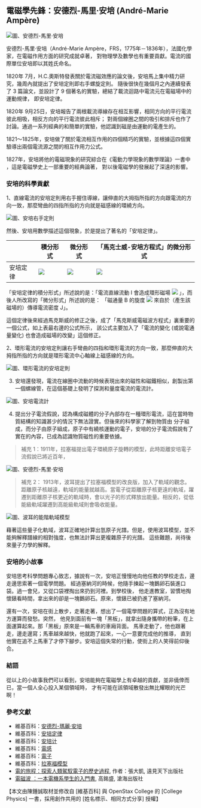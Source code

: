 ## 電磁學先鋒：安德烈-馬里·安培 (André-Marie Ampère)

![圖、安德烈-馬里·安培](../img/Ampere.jpg)

安德烈-馬里·安培（André-Marie Ampère，FRS，1775年－1836年），法國化學家，在電磁作用方面的研究成就卓著，
對物理學及數學也有重要貢獻。電流的國際單位安培即以其姓氏命名。

1820年 7月，H.C.奧斯特發表關於電流磁效應的論文後，安培馬上集中精力研究，幾周內就提出了安培定則即右手螺旋定則。
隨後很快在幾個月之內連續發表了 3 篇論文，並設計了 9 個著名的實驗，總結了載流迴路中電流元在電磁場中的運動規律，
即安培定律。

1820年 9月25日，安培報告了兩根載流導線存在相互影響，相同方向的平行電流彼此相吸，相反方向的平行電流彼此相斥；
對兩個線圈之間的吸引和排斥也作了討論。通過一系列經典的和簡單的實驗，他認識到磁是由運動的電產生的。

1821～1825年，安培做了關於電流相互作用的四個精巧的實驗，並根據這四個實驗導出兩個電流源之間的相互作用力公式。

1827年，安培將他的電磁現象的研究綜合在《電動力學現象的數學理論》一書中 ，這是電磁學史上一部重要的經典論著，
對以後電磁學的發展起了深遠的影響。

### 安培的科學貢獻

1、直線電流的安培定則用右手握住導線，讓伸直的大拇指所指的方向跟電流的方向一致，那麼彎曲的四指所指的方向就是磁感線的環繞方向。

![圖、安培右手定則](../img/AmpereRightHandRule.jpg)

然後、安培用數學描述這個現象，於是提出了著名的「安培定律」。

|          | 積分形式                               |  微分形式                     | 「馬克士威-安培方程式」的微分形式                                            |
|----------|----------------------------------------|-------------------------------|------------------------------------------------------------------------------|
| 安培定律 |  ![](../timg/9078963ed770.jpg)   |  ![](../timg/f195a2c3ac1e.jpg)   |  ![](../timg/71472b68994d.jpg)  |

「安培定律的積分形式」所述說的是：「電流直線流動 I 會造成環形磁場  ![](../timg/6ebb62f837eb.jpg)  」，而後人所改寫的「微分形式」所述說的是：
「磁通量 B 的旋度  ![](../timg/d2043e5b8de6.jpg)  來自於（產生該磁場的）傳導電流密度 J」。

這個定律後來經過馬克斯威的修正之後，成了「馬克斯威電磁波方程式」裏重要的一個公式，如上表最右邊的公式所示，
該公式主要加入了「電流的變化 (或說電通量變化) 也會造成磁場的改變」這個修正。

2、環形電流的安培定則讓右手彎曲的四指和環形電流的方向一致，那麼伸直的大拇指所指的方向就是環形電流中心軸線上磁感線的方向。 

![圖、環形電流的安培定則](../img/AmpereRightHandRule2.jpg)

3. 安培還發現，電流在線圈中流動的時候表現出來的磁性和磁鐵相似，創製出第一個螺線管，在這個基礎上發明了探測和量度電流的電流計。

![圖、安培電流計](../img/AmpereMeter.jpg)

4. 提出分子電流假說，認為構成磁體的分子內部存在一種環形電流，這在當時物質結構的知識甚少的情況下無法證實。但後來的科學家了解到物質由
分子組成，而分子由原子組成，原子中有繞核運動的電子，安培的分子電流假說有了實在的內容，已成為認識物質磁性的重要依據。

> 補充 1：1911年，拉塞福提出電子環繞原子旋轉的模型，此時距離安培電子流假說已將近百年，

![圖、安德烈-馬里·安培](../img/MocularModel.jpg)

> 補充 2： 1913年，波耳提出了拉塞福模型的改良版，加入了軌域的觀念。距離原子核越遠，軌域的能量就越高。當電子從距離原子核更遠的軌域，躍遷到距離原子核更近的軌域時，會以光子的形式釋放出能量。相反的，從低能級軌域躍遷到高能級軌域則會吸收能量。

![圖、波耳的能階軌域模型](../img/BoyerModel.jpg)

藉著這些量子化軌域，波耳正確地計算出氫原子光譜。但是，使用波耳模型，並不能夠解釋譜線的相對強度，也無法計算出更複雜原子的光譜。
這些難題，尚待後來量子力學的解釋。

### 安培的小故事

安培思考科學問題專心致志，據說有一次，安培正慢慢地向他任教的學校走去，邊走邊思索著一個電學問題。
經過塞納河的時候，他隨手揀起一塊鵝卵石裝進口袋。過一會兒，又從口袋裡掏出來扔到河裡。到學校後，
他走進教室，習慣地掏懷錶看時間，拿出來的卻是一塊鵝卵石。原來，懷錶已被扔進了塞納河。

還有一次，安培在街上散步，走著走著，想出了一個電學問題的算式，正為沒有地方運算而發愁。突然，
他見到面前有一塊「黑板」，就拿出隨身攜帶的粉筆，在上面運算起來。那「黑板」原來是一輛馬車的車廂背面。
馬車走動了，他也跟著走，邊走邊寫；馬車越來越快，他就跑了起來，一心一意要完成他的推導，
直到他實在追不上馬車了才停下腳步。安培這個失常的行動，使街上的人笑得前仰後合。

### 結語

從以上的小故事我們可以看到，安培能夠在電磁學上有卓越的貢獻，並非僥倖而已，當一個人全心投入某個領域時，
才有可能在該領域散發出無比耀眼的光芒啊！

### 參考文獻
* 維基百科：[安德烈-瑪麗·安培](http://zh.wikipedia.org/wiki/%E5%AE%89%E5%BE%B7%E7%83%88-%E7%8E%9B%E4%B8%BD%C2%B7%E5%AE%89%E5%9F%B9)
* 維基百科：[安培定律](http://zh.wikipedia.org/wiki/%E5%AE%89%E5%9F%B9%E5%AE%9A%E5%BE%8B)
* 維基百科：[安培计](http://zh.wikipedia.org/wiki/%E5%AE%89%E5%9F%B9%E8%AE%A1)
* 維基百科：[電感](http://zh.wikipedia.org/zh-tw/%E7%94%B5%E6%84%9F)
* 維基百科：[電子](http://zh.wikipedia.org/zh-tw/%E7%94%B5%E5%AD%90)
* 維基百科：[拉塞福模型](http://zh.wikipedia.org/wiki/%E6%8B%89%E5%A1%9E%E7%A6%8F%E6%A8%A1%E5%9E%8B)
* [電的旅程：探索人類駕馭電子的歷史過程](http://www.books.com.tw/products/0010498148), 作者：張大凱, 遠見天下出版社
* [電磁波 ：一本電機系學生的入門書](http://www.tenlong.com.tw/items/9866184897?item_id=462096), 高銘盛, 滄海出版社

【本文由陳鍾誠取材並修改自 [維基百科] 與 OpenStax College 的 [College Physics] 一書，採用創作共用的 [姓名標示、相同方式分享] 授權】


